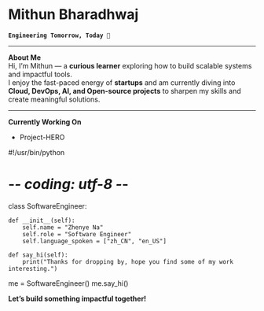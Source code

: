 # Mithun Bharadhwaj  

**`Engineering Tomorrow, Today 🚀`**  

---

**About Me**  
Hi, I’m Mithun — a **curious learner** exploring how to build scalable systems and impactful tools.  
I enjoy the fast-paced energy of **startups** and am currently diving into **Cloud, DevOps, AI, and Open-source projects** to sharpen my skills and create meaningful solutions.  

---

**Currently Working On**  
- Project-HERO  

#!/usr/bin/python
# -*- coding: utf-8 -*-

class SoftwareEngineer:

    def __init__(self):
        self.name = "Zhenye Na"
        self.role = "Software Engineer"
        self.language_spoken = ["zh_CN", "en_US"]

    def say_hi(self):
        print("Thanks for dropping by, hope you find some of my work interesting.")


me = SoftwareEngineer()
me.say_hi()

**Let’s build something impactful together!**  

